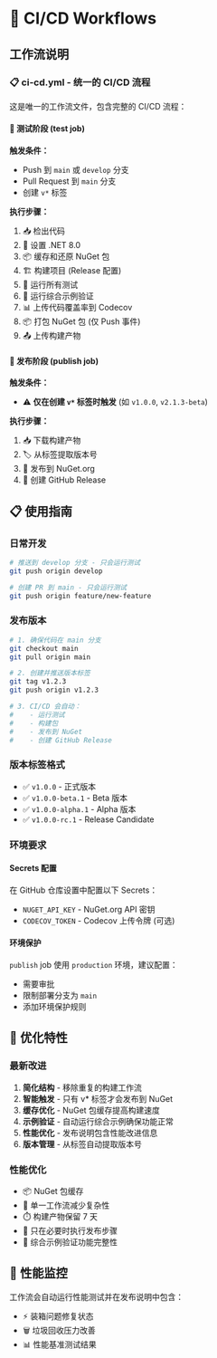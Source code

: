 # 🚀 CI/CD Workflows

## 工作流说明

### 📋 ci-cd.yml - 统一的 CI/CD 流程

这是唯一的工作流文件，包含完整的 CI/CD 流程：

#### 🧪 测试阶段 (test job)
**触发条件：**
- Push 到 `main` 或 `develop` 分支
- Pull Request 到 `main` 分支
- 创建 `v*` 标签

**执行步骤：**
1. 📥 检出代码
2. 🔧 设置 .NET 8.0
3. 📦 缓存和还原 NuGet 包
4. 🏗️ 构建项目 (Release 配置)
5. 🧪 运行所有测试
6. 🚀 运行综合示例验证
7. 📊 上传代码覆盖率到 Codecov
8. 📦 打包 NuGet 包 (仅 Push 事件)
9. 📤 上传构建产物

#### 🚀 发布阶段 (publish job)
**触发条件：**
- ⚠️ **仅在创建 `v*` 标签时触发** (如 `v1.0.0`, `v2.1.3-beta`)

**执行步骤：**
1. 📥 下载构建产物
2. 🏷️ 从标签提取版本号
3. 🚀 发布到 NuGet.org
4. 🎉 创建 GitHub Release

## 📋 使用指南

### 日常开发
```bash
# 推送到 develop 分支 - 只会运行测试
git push origin develop

# 创建 PR 到 main - 只会运行测试
git push origin feature/new-feature
```

### 发布版本
```bash
# 1. 确保代码在 main 分支
git checkout main
git pull origin main

# 2. 创建并推送版本标签
git tag v1.2.3
git push origin v1.2.3

# 3. CI/CD 会自动：
#    - 运行测试
#    - 构建包
#    - 发布到 NuGet
#    - 创建 GitHub Release
```

### 版本标签格式
- ✅ `v1.0.0` - 正式版本
- ✅ `v1.0.0-beta.1` - Beta 版本
- ✅ `v1.0.0-alpha.1` - Alpha 版本
- ✅ `v1.0.0-rc.1` - Release Candidate

### 环境要求

#### Secrets 配置
在 GitHub 仓库设置中配置以下 Secrets：

- `NUGET_API_KEY` - NuGet.org API 密钥
- `CODECOV_TOKEN` - Codecov 上传令牌 (可选)

#### 环境保护
`publish` job 使用 `production` 环境，建议配置：
- 需要审批
- 限制部署分支为 `main`
- 添加环境保护规则

## 🔧 优化特性

### 最新改进
1. **简化结构** - 移除重复的构建工作流
2. **智能触发** - 只有 v* 标签才会发布到 NuGet
3. **缓存优化** - NuGet 包缓存提高构建速度
4. **示例验证** - 自动运行综合示例确保功能正常
5. **性能优化** - 发布说明包含性能改进信息
6. **版本管理** - 从标签自动提取版本号

### 性能优化
- 📦 NuGet 包缓存
- 🚀 单一工作流减少复杂性
- ⏱️ 构建产物保留 7 天
- 🎯 只在必要时执行发布步骤
- 🧪 综合示例验证功能完整性

## 🚀 性能监控

工作流会自动运行性能测试并在发布说明中包含：
- ⚡ 装箱问题修复状态
- 🗑️ 垃圾回收压力改善
- 📊 性能基准测试结果